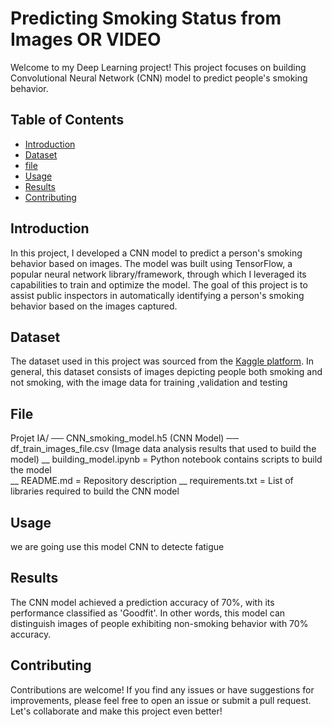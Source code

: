 # Predicting Smoking Status from Images OR VIDEO
Welcome to my Deep Learning project! This project focuses on building  Convolutional Neural Network (CNN) model to predict people's smoking behavior.

## Table of Contents
- [Introduction](#introduction)
- [Dataset](#dataset)
- [file](#file)
- [Usage](#usage)
- [Results](#results)
- [Contributing](#contributing)


## Introduction
In this project, I developed a CNN model to predict a person's smoking behavior based on images. The model was built using TensorFlow, a popular neural network library/framework, through which I leveraged its capabilities to train and optimize the model. The goal of this project is to assist public inspectors in automatically identifying a person's smoking behavior based on the images captured.

## Dataset
The dataset used in this project was sourced from the [Kaggle platform](https://www.kaggle.com/datasets/sujaykapadnis/smoking). In general, this dataset consists of images depicting people both smoking and not smoking, with the image data for training ,validation and testing

## File
  Projet IA/
  ── CNN_smoking_model.h5 (CNN Model)
  ── df_train_images_file.csv (Image data analysis results that used to build the model)
  __ building_model.ipynb = Python notebook contains scripts to build the model    
  __ README.md = Repository description
  __ requirements.txt = List of libraries required to build the CNN model

## Usage
we are going use this model CNN to detecte fatigue

## Results
The CNN model achieved a prediction accuracy of 70%, with its performance classified as 'Goodfit'. In other words, this model can distinguish images of people exhibiting non-smoking behavior with 70% accuracy.

## Contributing
Contributions are welcome! If you find any issues or have suggestions for improvements, please feel free to open an issue or submit a pull request. Let's collaborate and make this project even better!

